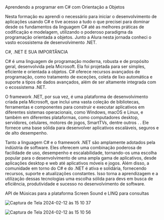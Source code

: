 Aprendendo a programar em C# com Orientação a Objetos

Nesta formação eu aprendi o necessário para iniciar o desenvolvimento de aplicações usando C# e tive acesso a tudo o que precisei para dominar desde os fundamentos da linguagem C# até as melhores práticas de codificação e modelagem, utilizando o poderoso paradigma da programação orientada a objetos. Junto a Alura nesta jornada conheci o vasto ecossistema de desenvolvimento .NET.

C#, .NET E SUA IMPORTÂNCIA

C# é uma linguagem de programação moderna, robusta e de propósito geral, desenvolvida pela Microsoft. Ela foi projetada para ser simples, eficiente e orientada a objetos. C# oferece recursos avançados de programação, como tratamento de exceções, coleta de lixo automática e suporte a tipos de dados avançados, além de ser altamente integrada com o ecossistema .NET.

O framework .NET, por sua vez, é uma plataforma de desenvolvimento criada pela Microsoft, que inclui uma vasta coleção de bibliotecas, ferramentas e componentes para construir e executar aplicativos em diferentes sistemas operacionais, como Windows, macOS e Linux, e também em diferentes plataformas, como computadores desktop, servidores, celulares, motores de jogos, SmartTVs, dentre outros . . Ele fornece uma base sólida para desenvolver aplicativos escaláveis, seguros e de alto desempenho.

Tanto a linguagem C# e o framework .NET são amplamente adotados pela indústria de software. Eles oferecem uma combinação poderosa de facilidade de uso, desempenho e escalabilidade, tornando-os uma escolha popular para o desenvolvimento de uma ampla gama de aplicativos, desde aplicações desktop e web até aplicativos móveis e jogos. Além disso, a comunidade em torno do C# e do .NET é ativa e solidária, fornecendo recursos, suporte e atualizações constantes. Isso torna a aprendizagem e a utilização dessas tecnologias uma escolha sólida para devs em busca de eficiência, produtividade e sucesso no desenvolvimento de software.


API de Músicas para a plataforma Screen Sound e LINQ para consultas

![Captura de Tela 2024-02-12 às 15 10 37](https://github.com/itsmyllaa/alura-screensound-advanced/assets/60410635/d8944d36-e1e2-4957-97a8-12729ff14649)


![Captura de Tela 2024-02-12 às 15 10 56](https://github.com/itsmyllaa/alura-screensound-advanced/assets/60410635/c70a3b94-dfb5-4837-95f5-22b44140ed2f)
